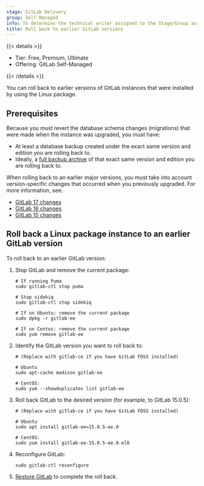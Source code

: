 ```yaml
---
stage: GitLab Delivery
group: Self Managed
info: To determine the technical writer assigned to the Stage/Group associated with this page, see https://handbook.gitlab.com/handbook/product/ux/technical-writing/#assignments
title: Roll back to earlier GitLab versions
---
```


{{< details >}}

- Tier: Free, Premium, Ultimate
- Offering: GitLab Self-Managed

{{< /details >}}

You can roll back to earlier versions of GitLab instances that were installed by using the Linux package.

## Prerequisites

Because you must revert the database schema changes (migrations) that were made when the instance was upgraded, you
must have:

- At least a database backup created under the exact same version and edition you are rolling back to.
- Ideally, a [full backup archive](../../administration/backup_restore/_index.md) of that exact same version and edition
  you are rolling back to.

When rolling back to an earlier major versions, you must take into account version-specific changes that occurred when
you previously upgraded. For more information, see:

- [GitLab 17 changes](../versions/gitlab_17_changes.md)
- [GitLab 16 changes](../versions/gitlab_16_changes.md)
- [GitLab 15 changes](../versions/gitlab_15_changes.md)

## Roll back a Linux package instance to an earlier GitLab version

To roll back to an earlier GitLab version:

1. Stop GitLab and remove the current package:

   ```shell
   # If running Puma
   sudo gitlab-ctl stop puma

   # Stop sidekiq
   sudo gitlab-ctl stop sidekiq

   # If on Ubuntu: remove the current package
   sudo dpkg -r gitlab-ee

   # If on Centos: remove the current package
   sudo yum remove gitlab-ee
   ```

1. Identify the GitLab version you want to roll back to:

   ```shell
   # (Replace with gitlab-ce if you have GitLab FOSS installed)

   # Ubuntu
   sudo apt-cache madison gitlab-ee

   # CentOS:
   sudo yum --showduplicates list gitlab-ee
   ```

1. Roll back GitLab to the desired version (for example, to GitLab 15.0.5):

   ```shell
   # (Replace with gitlab-ce if you have GitLab FOSS installed)

   # Ubuntu
   sudo apt install gitlab-ee=15.0.5-ee.0

   # CentOS:
   sudo yum install gitlab-ee-15.0.5-ee.0.el8
   ```

1. Reconfigure GitLab:

   ```shell
   sudo gitlab-ctl reconfigure
   ```

1. [Restore GitLab](../../administration/backup_restore/restore_gitlab.md#restore-for-linux-package-installations)
   to complete the roll back.
